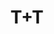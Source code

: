 ---
title: "T+T"
description: "T+T"
layout: shop
keywords:
  - 美食競賽
  - 台灣美食
  - 美食精選
datePublished: "2025-06-30"
dateModified: "2025-07-03"
city: "台北市"
district: "松山區"
address: "台北市松山區敦化北路165巷11號"
phone: "0227199191"
geo: "25.054840972665197, 121.5507047785528"
google_map: "https://maps.app.goo.gl/6oB55JhYPXfsXX7a6"
footinder: "https://footinder.com.tw/%E5%8F%B0%E5%8C%97%E5%B8%82%E6%9D%BE%E5%B1%B1%E5%8D%80/8794/"
official: "https://www.facebook.com/tt27199191/"
award:
  - name: "500盤"
    year: "2024"
    entries:
      - dishes:
          - "生蠔 | 麵線 | 蒜泥"
          - "松露 | 鴨腿 | 車輪餅"

---